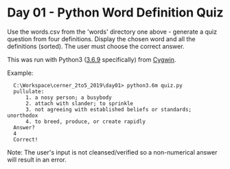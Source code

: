 # Day 01 - Python Word Definition Quiz

Use the words.csv from the 'words' directory one above - generate a quiz question from four definitions.
Display the chosen word and all the definitions (sorted). The user must choose the correct answer.

This was run with Python3 ([3.6.9](https://www.python.org/downloads/release/python-369/) specifically)
from [Cygwin](https://cygwin.com/index.html).

Example:
```
  C:\Workspace\cerner_2to5_2019\day01> python3.6m quiz.py
  pullulate:
      1. a nosy person; a busybody
      2. attach with slander; to sprinkle
      3. not agreeing with established beliefs or standards; unorthodox
      4. to breed, produce, or create rapidly
  Answer?
  4
  Correct!
```

Note: The user's input is not cleansed/verified so a non-numerical answer will result in an error.
